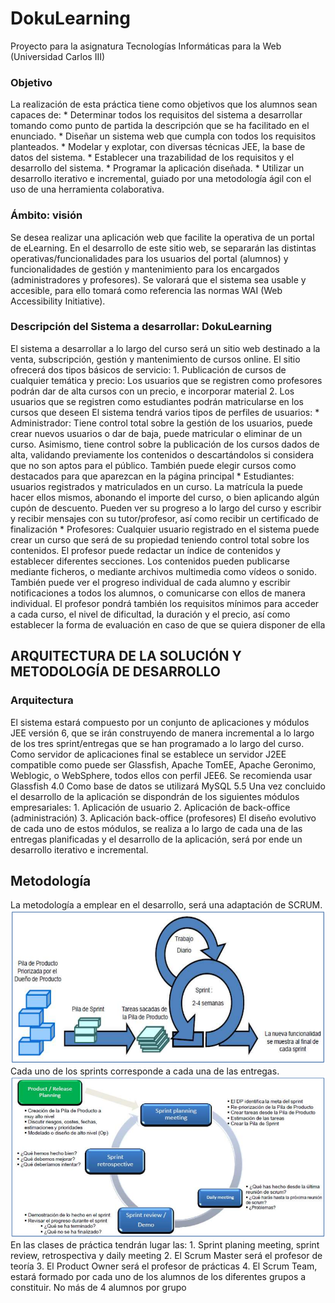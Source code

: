 # DokuLearning
Proyecto para la asignatura Tecnologías Informáticas para la Web (Universidad Carlos III)

### Objetivo
La realización de esta práctica tiene como objetivos que los alumnos sean capaces de: 
	* Determinar todos los requisitos del sistema a desarrollar tomando como punto de partida la descripción que se ha facilitado en el enunciado. 
	* Diseñar un sistema web que cumpla con todos los requisitos planteados. 
	* Modelar y explotar, con diversas técnicas JEE, la base de datos del sistema. 
	* Establecer una trazabilidad de los requisitos y el desarrollo del sistema. 
	* Programar la aplicación diseñada. 
	* Utilizar un desarrollo iterativo e incremental, guiado por una metodología ágil con el uso de una herramienta colaborativa.

### Ámbito: visión
Se desea realizar una aplicación web que facilite la operativa de un portal de eLearning.
En el desarrollo de este sitio web, se separarán las distintas operativas/funcionalidades para los usuarios del portal (alumnos) y funcionalidades de gestión y mantenimiento para los encargados  (administradores y
profesores).
Se valorará que el sistema sea usable y accesible, para ello tomará como referencia las normas WAI (Web Accessibility Initiative).

### Descripción del Sistema a desarrollar: DokuLearning
El sistema a desarrollar a lo largo del curso será un sitio web destinado a la venta, subscripción, gestión y mantenimiento de cursos online. El sitio ofrecerá dos tipos básicos de servicio:
	1. Publicación de cursos de cualquier temática y precio: Los usuarios que se registren como profesores
	podrán dar de alta cursos con un precio, e incorporar material
	2. Los usuarios que se registren como estudiantes podrán matricularse en los cursos que deseen
El sistema tendrá varios tipos de perfiles de usuarios:
	* Administrador: Tiene control total sobre la gestión de los usuarios, puede crear nuevos usuarios o dar de baja, puede matricular o eliminar de un curso. Asimismo, tiene control sobre la publicación de los cursos dados de alta, validando previamente los contenidos o descartándolos si considera que no son aptos para el público. También puede elegir cursos como destacados para que aparezcan en la página principal
	* Estudiantes: usuarios registrados y matriculados en un curso. La matrícula la puede hacer ellos mismos, abonando el importe del curso, o bien aplicando algún cupón de descuento. Pueden ver su progreso a lo largo del curso y escribir y recibir mensajes con su tutor/profesor, así como recibir un certificado de finalización
	* Profesores: Cualquier usuario registrado en el sistema puede crear un curso que será de su propiedad teniendo control total sobre los contenidos. El profesor puede redactar un índice de contenidos y establecer diferentes secciones. Los contenidos pueden publicarse mediante ficheros, o mediante archivos multimedia como vídeos o sonido. También puede ver el progreso individual de cada alumno y escribir notificaciones a todos los alumnos, o comunicarse con ellos de manera individual. El profesor pondrá también los requisitos mínimos para acceder a cada curso, el nivel de dificultad, la duración y el precio, así como establecer la forma de evaluación en caso de que se
	quiera disponer de ella

## ARQUITECTURA DE LA SOLUCIÓN Y METODOLOGÍA  DE DESARROLLO
### Arquitectura
El sistema estará compuesto por un conjunto de aplicaciones y módulos JEE versión 6, que se irán construyendo de manera incremental a lo largo de los tres sprint/entregas que se han programado a lo largo del curso.
Como servidor de aplicaciones final se establece un servidor J2EE compatible como puede ser Glassfish, Apache TomEE, Apache Geronimo, Weblogic, o WebSphere, todos ellos con perfil JEE6. 
Se recomienda usar Glassfish 4.0 
Como base de datos se utilizará MySQL 5.5
Una vez concluido el desarrollo de la aplicación se dispondrán de los siguientes módulos empresariales:
	1. Aplicación de usuario
	2. Aplicación de back-office (administración)
	3. Aplicación back-office (profesores)
El diseño evolutivo de cada uno de estos módulos, se realiza a lo largo de cada una de las entregas planificadas y el desarrollo de la aplicación, será por ende un desarrollo iterativo e incremental.

## Metodología
La metodología a emplear en el desarrollo, será una adaptación de SCRUM.
![alt tag](img/img1.png)
Cada uno de los sprints corresponde a cada una de las entregas. 
![alt tag](img/img2.png)
En las clases de práctica tendrán lugar las:
	1. Sprint planing meeting, sprint review, retrospectiva y daily meeting
	2. El Scrum Master será el profesor de teoría
	3. El Product Owner será el profesor de prácticas
	4. El Scrum Team, estará formado por cada uno de los alumnos de los diferentes grupos a constituir. 
	No más de 4 alumnos por grupo
